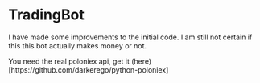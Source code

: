 # TradingBot


<p> I have made some improvements to the initial code. I am still not certain if this this bot actually makes money or not. </p>
<p> You need the real poloniex api, get it (here)[https://github.com/darkerego/python-poloniex] </p>
